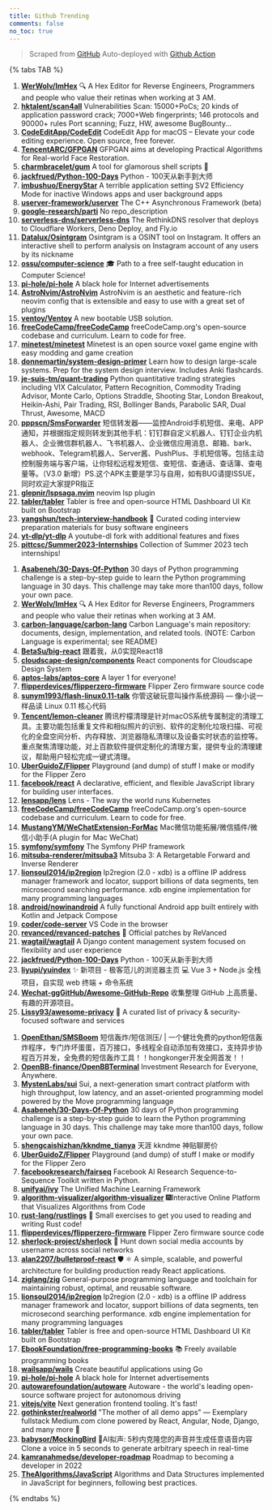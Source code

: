 ```yaml
---
title: Github Trending
comments: false
no_toc: true
---
```


> Scraped from [GitHub](https://github.com/trending)
Auto-deployed with [Github Action](https://docs.github.com/en/actions)

{% tabs TAB %}
<!-- tab Daily -->
1. [**WerWolv/ImHex**](https://github.com/WerWolv/ImHex)
🔍 A Hex Editor for Reverse Engineers, Programmers and people who value their retinas when working at 3 AM.
2. [**hktalent/scan4all**](https://github.com/hktalent/scan4all)
Vulnerabilities Scan: 15000+PoCs; 20 kinds of application password crack; 7000+Web fingerprints; 146 protocols and 90000+ rules Port scanning; Fuzz, HW, awesome BugBounty...
3. [**CodeEditApp/CodeEdit**](https://github.com/CodeEditApp/CodeEdit)
CodeEdit App for macOS – Elevate your code editing experience. Open source, free forever.
4. [**TencentARC/GFPGAN**](https://github.com/TencentARC/GFPGAN)
GFPGAN aims at developing Practical Algorithms for Real-world Face Restoration.
5. [**charmbracelet/gum**](https://github.com/charmbracelet/gum)
A tool for glamorous shell scripts 🎀
6. [**jackfrued/Python-100-Days**](https://github.com/jackfrued/Python-100-Days)
Python - 100天从新手到大师
7. [**imbushuo/EnergyStar**](https://github.com/imbushuo/EnergyStar)
A terrible application setting SV2 Efficiency Mode for inactive Windows apps and user background apps
8. [**userver-framework/userver**](https://github.com/userver-framework/userver)
The C++ Asynchronous Framework (beta)
9. [**google-research/parti**](https://github.com/google-research/parti)
No repo_description
10. [**serverless-dns/serverless-dns**](https://github.com/serverless-dns/serverless-dns)
The RethinkDNS resolver that deploys to Cloudflare Workers, Deno Deploy, and Fly.io
11. [**Datalux/Osintgram**](https://github.com/Datalux/Osintgram)
Osintgram is a OSINT tool on Instagram. It offers an interactive shell to perform analysis on Instagram account of any users by its nickname
12. [**ossu/computer-science**](https://github.com/ossu/computer-science)
🎓 Path to a free self-taught education in Computer Science!
13. [**pi-hole/pi-hole**](https://github.com/pi-hole/pi-hole)
A black hole for Internet advertisements
14. [**AstroNvim/AstroNvim**](https://github.com/AstroNvim/AstroNvim)
AstroNvim is an aesthetic and feature-rich neovim config that is extensible and easy to use with a great set of plugins
15. [**ventoy/Ventoy**](https://github.com/ventoy/Ventoy)
A new bootable USB solution.
16. [**freeCodeCamp/freeCodeCamp**](https://github.com/freeCodeCamp/freeCodeCamp)
freeCodeCamp.org's open-source codebase and curriculum. Learn to code for free.
17. [**minetest/minetest**](https://github.com/minetest/minetest)
Minetest is an open source voxel game engine with easy modding and game creation
18. [**donnemartin/system-design-primer**](https://github.com/donnemartin/system-design-primer)
Learn how to design large-scale systems. Prep for the system design interview. Includes Anki flashcards.
19. [**je-suis-tm/quant-trading**](https://github.com/je-suis-tm/quant-trading)
Python quantitative trading strategies including VIX Calculator, Pattern Recognition, Commodity Trading Advisor, Monte Carlo, Options Straddle, Shooting Star, London Breakout, Heikin-Ashi, Pair Trading, RSI, Bollinger Bands, Parabolic SAR, Dual Thrust, Awesome, MACD
20. [**pppscn/SmsForwarder**](https://github.com/pppscn/SmsForwarder)
短信转发器——监控Android手机短信、来电、APP通知，并根据指定规则转发到其他手机：钉钉群自定义机器人、钉钉企业内机器人、企业微信群机器人、飞书机器人、企业微信应用消息、邮箱、bark、webhook、Telegram机器人、Server酱、PushPlus、手机短信等。包括主动控制服务端与客户端，让你轻松远程发短信、查短信、查通话、查话簿、查电量等。（V3.0 新增）PS.这个APK主要是学习与自用，如有BUG请提ISSUE，同时欢迎大家提PR指正
21. [**glepnir/lspsaga.nvim**](https://github.com/glepnir/lspsaga.nvim)
neovim lsp plugin
22. [**tabler/tabler**](https://github.com/tabler/tabler)
Tabler is free and open-source HTML Dashboard UI Kit built on Bootstrap
23. [**yangshun/tech-interview-handbook**](https://github.com/yangshun/tech-interview-handbook)
💯 Curated coding interview preparation materials for busy software engineers
24. [**yt-dlp/yt-dlp**](https://github.com/yt-dlp/yt-dlp)
A youtube-dl fork with additional features and fixes
25. [**pittcsc/Summer2023-Internships**](https://github.com/pittcsc/Summer2023-Internships)
Collection of Summer 2023 tech internships!
<!-- endtab -->
<!-- tab Weekly -->
1. [**Asabeneh/30-Days-Of-Python**](https://github.com/Asabeneh/30-Days-Of-Python)
30 days of Python programming challenge is a step-by-step guide to learn the Python programming language in 30 days. This challenge may take more than100 days, follow your own pace.
2. [**WerWolv/ImHex**](https://github.com/WerWolv/ImHex)
🔍 A Hex Editor for Reverse Engineers, Programmers and people who value their retinas when working at 3 AM.
3. [**carbon-language/carbon-lang**](https://github.com/carbon-language/carbon-lang)
Carbon Language's main repository: documents, design, implementation, and related tools. (NOTE: Carbon Language is experimental; see README)
4. [**BetaSu/big-react**](https://github.com/BetaSu/big-react)
跟着我，从0实现React18
5. [**cloudscape-design/components**](https://github.com/cloudscape-design/components)
React components for Cloudscape Design System
6. [**aptos-labs/aptos-core**](https://github.com/aptos-labs/aptos-core)
A layer 1 for everyone!
7. [**flipperdevices/flipperzero-firmware**](https://github.com/flipperdevices/flipperzero-firmware)
Flipper Zero firmware source code
8. [**sunym1993/flash-linux0.11-talk**](https://github.com/sunym1993/flash-linux0.11-talk)
你管这破玩意叫操作系统源码 — 像小说一样品读 Linux 0.11 核心代码
9. [**Tencent/lemon-cleaner**](https://github.com/Tencent/lemon-cleaner)
腾讯柠檬清理是针对macOS系统专属制定的清理工具。主要功能包括重复文件和相似照片的识别、软件的定制化垃圾扫描、可视化的全盘空间分析、内存释放、浏览器隐私清理以及设备实时状态的监控等。重点聚焦清理功能，对上百款软件提供定制化的清理方案，提供专业的清理建议，帮助用户轻松完成一键式清理。
10. [**UberGuidoZ/Flipper**](https://github.com/UberGuidoZ/Flipper)
Playground (and dump) of stuff I make or modify for the Flipper Zero
11. [**facebook/react**](https://github.com/facebook/react)
A declarative, efficient, and flexible JavaScript library for building user interfaces.
12. [**lensapp/lens**](https://github.com/lensapp/lens)
Lens - The way the world runs Kubernetes
13. [**freeCodeCamp/freeCodeCamp**](https://github.com/freeCodeCamp/freeCodeCamp)
freeCodeCamp.org's open-source codebase and curriculum. Learn to code for free.
14. [**MustangYM/WeChatExtension-ForMac**](https://github.com/MustangYM/WeChatExtension-ForMac)
Mac微信功能拓展/微信插件/微信小助手(A plugin for Mac WeChat)
15. [**symfony/symfony**](https://github.com/symfony/symfony)
The Symfony PHP framework
16. [**mitsuba-renderer/mitsuba3**](https://github.com/mitsuba-renderer/mitsuba3)
Mitsuba 3: A Retargetable Forward and Inverse Renderer
17. [**lionsoul2014/ip2region**](https://github.com/lionsoul2014/ip2region)
Ip2region (2.0 - xdb) is a offline IP address manager framework and locator, support billions of data segments, ten microsecond searching performance. xdb engine implementation for many programming languages
18. [**android/nowinandroid**](https://github.com/android/nowinandroid)
A fully functional Android app built entirely with Kotlin and Jetpack Compose
19. [**coder/code-server**](https://github.com/coder/code-server)
VS Code in the browser
20. [**revanced/revanced-patches**](https://github.com/revanced/revanced-patches)
🧩 Official patches by ReVanced
21. [**wagtail/wagtail**](https://github.com/wagtail/wagtail)
A Django content management system focused on flexibility and user experience
22. [**jackfrued/Python-100-Days**](https://github.com/jackfrued/Python-100-Days)
Python - 100天从新手到大师
23. [**liyupi/yuindex**](https://github.com/liyupi/yuindex)
✨ 新项目 - 极客范儿的浏览器主页 💻 Vue 3 + Node.js 全栈项目，自实现 web 终端 + 命令系统
24. [**Wechat-ggGitHub/Awesome-GitHub-Repo**](https://github.com/Wechat-ggGitHub/Awesome-GitHub-Repo)
收集整理 GitHub 上高质量、有趣的开源项目。
25. [**Lissy93/awesome-privacy**](https://github.com/Lissy93/awesome-privacy)
🦄 A curated list of privacy & security-focused software and services
<!-- endtab -->
<!-- tab Monthly -->
1. [**OpenEthan/SMSBoom**](https://github.com/OpenEthan/SMSBoom)
短信轰炸/短信测压/ | 一个健壮免费的python短信轰炸程序，专门炸坏蛋蛋，百万接口，多线程全自动添加有效接口，支持异步协程百万并发，全免费的短信轰炸工具！！hongkonger开发全网首发！！
2. [**OpenBB-finance/OpenBBTerminal**](https://github.com/OpenBB-finance/OpenBBTerminal)
Investment Research for Everyone, Anywhere.
3. [**MystenLabs/sui**](https://github.com/MystenLabs/sui)
Sui, a next-generation smart contract platform with high throughput, low latency, and an asset-oriented programming model powered by the Move programming language
4. [**Asabeneh/30-Days-Of-Python**](https://github.com/Asabeneh/30-Days-Of-Python)
30 days of Python programming challenge is a step-by-step guide to learn the Python programming language in 30 days. This challenge may take more than100 days, follow your own pace.
5. [**shengcaishizhan/kkndme_tianya**](https://github.com/shengcaishizhan/kkndme_tianya)
天涯 kkndme 神贴聊房价
6. [**UberGuidoZ/Flipper**](https://github.com/UberGuidoZ/Flipper)
Playground (and dump) of stuff I make or modify for the Flipper Zero
7. [**facebookresearch/fairseq**](https://github.com/facebookresearch/fairseq)
Facebook AI Research Sequence-to-Sequence Toolkit written in Python.
8. [**unifyai/ivy**](https://github.com/unifyai/ivy)
The Unified Machine Learning Framework
9. [**algorithm-visualizer/algorithm-visualizer**](https://github.com/algorithm-visualizer/algorithm-visualizer)
🎆Interactive Online Platform that Visualizes Algorithms from Code
10. [**rust-lang/rustlings**](https://github.com/rust-lang/rustlings)
🦀 Small exercises to get you used to reading and writing Rust code!
11. [**flipperdevices/flipperzero-firmware**](https://github.com/flipperdevices/flipperzero-firmware)
Flipper Zero firmware source code
12. [**sherlock-project/sherlock**](https://github.com/sherlock-project/sherlock)
🔎 Hunt down social media accounts by username across social networks
13. [**alan2207/bulletproof-react**](https://github.com/alan2207/bulletproof-react)
🛡️ ⚛️ A simple, scalable, and powerful architecture for building production ready React applications.
14. [**ziglang/zig**](https://github.com/ziglang/zig)
General-purpose programming language and toolchain for maintaining robust, optimal, and reusable software.
15. [**lionsoul2014/ip2region**](https://github.com/lionsoul2014/ip2region)
Ip2region (2.0 - xdb) is a offline IP address manager framework and locator, support billions of data segments, ten microsecond searching performance. xdb engine implementation for many programming languages
16. [**tabler/tabler**](https://github.com/tabler/tabler)
Tabler is free and open-source HTML Dashboard UI Kit built on Bootstrap
17. [**EbookFoundation/free-programming-books**](https://github.com/EbookFoundation/free-programming-books)
📚 Freely available programming books
18. [**wailsapp/wails**](https://github.com/wailsapp/wails)
Create beautiful applications using Go
19. [**pi-hole/pi-hole**](https://github.com/pi-hole/pi-hole)
A black hole for Internet advertisements
20. [**autowarefoundation/autoware**](https://github.com/autowarefoundation/autoware)
Autoware - the world's leading open-source software project for autonomous driving
21. [**vitejs/vite**](https://github.com/vitejs/vite)
Next generation frontend tooling. It's fast!
22. [**gothinkster/realworld**](https://github.com/gothinkster/realworld)
"The mother of all demo apps" — Exemplary fullstack Medium.com clone powered by React, Angular, Node, Django, and many more 🏅
23. [**babysor/MockingBird**](https://github.com/babysor/MockingBird)
🚀AI拟声: 5秒内克隆您的声音并生成任意语音内容 Clone a voice in 5 seconds to generate arbitrary speech in real-time
24. [**kamranahmedse/developer-roadmap**](https://github.com/kamranahmedse/developer-roadmap)
Roadmap to becoming a developer in 2022
25. [**TheAlgorithms/JavaScript**](https://github.com/TheAlgorithms/JavaScript)
Algorithms and Data Structures implemented in JavaScript for beginners, following best practices.
<!-- endtab -->
{% endtabs %}
